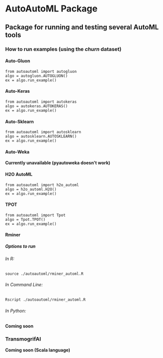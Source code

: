 # AutoAutoML Package

## Package for running and testing several AutoML tools

### How to run examples (using the *churn* dataset)

#### Auto-Gluon
```
from autoautoml import autogluon
algo = autogluon.AUTOGLUON()
ex = algo.run_example()
```

#### Auto-Keras
```
from autoautoml import autokeras
algo = autokeras.AUTOKERAS()
ex = algo.run_example()
```

#### Auto-Sklearn
```
from autoautoml import autosklearn
algo = autosklearn.AUTOSKLEARN()
ex = algo.run_example()
```

#### Auto-Weka
**Currently unavailable (pyautoweka doesn't work)**

#### H2O AutoML
```
from autoautoml import h2o_automl
algo = h2o_automl.H2O()
ex = algo.run_example()
```

#### TPOT
```
from autoautoml import Tpot
algo = Tpot.TPOT()
ex = algo.run_example()
```

#### Rminer

##### Options to run

###### In R:
```
source ./autoautoml/rminer_automl.R
```

###### In Command Line:
```
Rscript ./autoautoml/rminer_automl.R
```

###### In Python:
**Coming soon**

### TransmogrifAI
**Coming soon (Scala language)**
